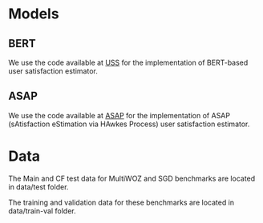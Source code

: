 # Models

## BERT
We use the code available at [USS](https://github.com/sunnweiwei/user-satisfaction-simulation/tree/master/baselines) for the implementation of BERT-based user satisfaction estimator. 

## ASAP

We use the code available at  [ASAP](https://github.com/smartyfh/ASAP) for the implementation of ASAP (sAtisfaction eStimation via HAwkes Process) user satisfaction estimator. 

# Data 
The Main and CF test data for MultiWOZ and SGD benchmarks are located in data/test folder.

The training and validation data for these benchmarks are located in data/train-val folder.


